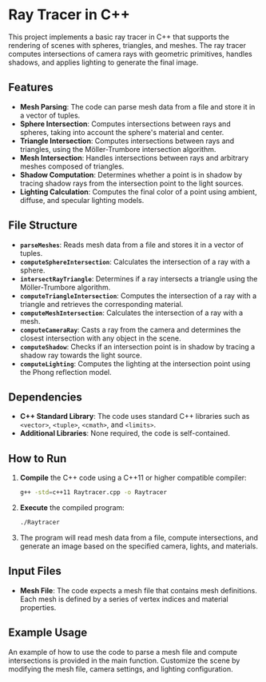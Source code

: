 # Ray Tracer in C++

This project implements a basic ray tracer in C++ that supports the rendering of scenes with spheres, triangles, and meshes. The ray tracer computes intersections of camera rays with geometric primitives, handles shadows, and applies lighting to generate the final image.

## Features

- **Mesh Parsing**: The code can parse mesh data from a file and store it in a vector of tuples.
- **Sphere Intersection**: Computes intersections between rays and spheres, taking into account the sphere's material and center.
- **Triangle Intersection**: Computes intersections between rays and triangles, using the Möller-Trumbore intersection algorithm.
- **Mesh Intersection**: Handles intersections between rays and arbitrary meshes composed of triangles.
- **Shadow Computation**: Determines whether a point is in shadow by tracing shadow rays from the intersection point to the light sources.
- **Lighting Calculation**: Computes the final color of a point using ambient, diffuse, and specular lighting models.

## File Structure

- **`parseMeshes`**: Reads mesh data from a file and stores it in a vector of tuples.
- **`computeSphereIntersection`**: Calculates the intersection of a ray with a sphere.
- **`intersectRayTriangle`**: Determines if a ray intersects a triangle using the Möller-Trumbore algorithm.
- **`computeTriangleIntersection`**: Computes the intersection of a ray with a triangle and retrieves the corresponding material.
- **`computeMeshIntersection`**: Calculates the intersection of a ray with a mesh.
- **`computeCameraRay`**: Casts a ray from the camera and determines the closest intersection with any object in the scene.
- **`computeShadow`**: Checks if an intersection point is in shadow by tracing a shadow ray towards the light source.
- **`computeLighting`**: Computes the lighting at the intersection point using the Phong reflection model.

## Dependencies

- **C++ Standard Library**: The code uses standard C++ libraries such as `<vector>`, `<tuple>`, `<cmath>`, and `<limits>`.
- **Additional Libraries**: None required, the code is self-contained.

## How to Run

1. **Compile** the C++ code using a C++11 or higher compatible compiler:
   ```sh
   g++ -std=c++11 Raytracer.cpp -o Raytracer
   ```

2. **Execute** the compiled program:
   ```sh
   ./Raytracer
   ```

3. The program will read mesh data from a file, compute intersections, and generate an image based on the specified camera, lights, and materials.

## Input Files

- **Mesh File**: The code expects a mesh file that contains mesh definitions. Each mesh is defined by a series of vertex indices and material properties.

## Example Usage

An example of how to use the code to parse a mesh file and compute intersections is provided in the main function. Customize the scene by modifying the mesh file, camera settings, and lighting configuration.

